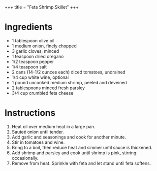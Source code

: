 +++
title = "Feta Shrimp Skillet"
+++

# Ingredients

- 1 tablespoon olive oil
- 1 medium onion, finely chopped
- 3 garlic cloves, minced
- 1 teaspoon dried oregano
- 1/2 teaspoon pepper
- 1/4 teaspoon salt
- 2 cans (14-1/2 ounces each) diced tomatoes, undrained
- 1/4 cup white wine, optional
- 1 pound uncooked medium shrimp, peeled and deveined
- 2 tablespoons minced fresh parsley
- 3/4 cup crumbled feta cheese

# Instructions

1. Heat oil over medium heat in a large pan.
2. Sauteé onion until tender.
3. Add garlic and seasonings and cook for another minute.
4. Stir in tomatoes and wine.
5. Bring to a boil, then reduce heat and simmer until sauce is thickened.
6. Add shrimp and parsley and cook until shrimp is pink, stirring occasionally.
7. Remove from heat. Sprinkle with feta and let stand until feta softens.
